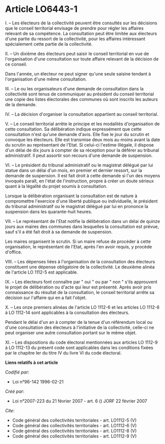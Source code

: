 # Article LO6443-1

I. – Les électeurs de la collectivité peuvent être consultés sur les décisions que le conseil territorial envisage de prendre
pour régler les affaires relevant de sa compétence. La consultation peut être limitée aux électeurs d'une partie du ressort
de la collectivité, pour les affaires intéressant spécialement cette partie de la collectivité.

II. – Un dixième des électeurs peut saisir le conseil territorial en vue de l'organisation d'une consultation sur toute
affaire relevant de la décision de ce conseil.

Dans l'année, un électeur ne peut signer qu'une seule saisine tendant à l'organisation d'une même consultation.

III. – Le ou les organisateurs d'une demande de consultation dans la collectivité sont tenus de communiquer au président du
conseil territorial une copie des listes électorales des communes où sont inscrits les auteurs de la demande.

IV. – La décision d'organiser la consultation appartient au conseil territorial.

V. – Le conseil territorial arrête le principe et les modalités d'organisation de cette consultation. Sa délibération indique
expressément que cette consultation n'est qu'une demande d'avis. Elle fixe le jour du scrutin et convoque les électeurs. Elle
est transmise deux mois au moins avant la date du scrutin au représentant de l'Etat. Si celui-ci l'estime illégale, il
dispose d'un délai de dix jours à compter de sa réception pour la déférer au tribunal administratif. Il peut assortir son
recours d'une demande de suspension.

VI. – Le président du tribunal administratif ou le magistrat délégué par lui statue dans un délai d'un mois, en premier et
dernier ressort, sur la demande de suspension. Il est fait droit à cette demande si l'un des moyens invoqués paraît, en
l'état de l'instruction, propre à créer un doute sérieux quant à la légalité du projet soumis à consultation.

Lorsque la délibération organisant la consultation est de nature à compromettre l'exercice d'une liberté publique ou
individuelle, le président du tribunal administratif ou le magistrat délégué par lui en prononce la suspension dans les
quarante-huit heures.

VII. – Le représentant de l'Etat notifie la délibération dans un délai de quinze jours aux maires des communes dans
lesquelles la consultation est prévue, sauf s'il a été fait droit à sa demande de suspension.

Les maires organisent le scrutin. Si un maire refuse de procéder à cette organisation, le représentant de l'Etat, après l'en
avoir requis, y procède d'office.

VIII. – Les dépenses liées à l'organisation de la consultation des électeurs constituent une dépense obligatoire de la
collectivité. Le deuxième alinéa de l'article LO 1112-5 est applicable.

IX. – Les électeurs font connaître par " oui " ou par " non " s'ils approuvent le projet de délibération ou d'acte qui leur
est présenté. Après avoir pris connaissance du résultat de la consultation, le conseil territorial arrête sa décision sur
l'affaire qui en a fait l'objet.

X. – Les onze premiers alinéas de l'article LO 1112-6 et les articles LO 1112-8 à LO 1112-14 sont applicables à la
consultation des électeurs.

Pendant le délai d'un an à compter de la tenue d'un référendum local ou d'une consultation des électeurs à l'initiative de la
collectivité, celle-ci ne peut organiser une autre consultation portant sur le même objet.

XI. – Les dispositions du code électoral mentionnées aux articles LO 1112-9 à LO 1112-13 du présent code sont applicables
dans les conditions fixées par le chapitre Ier du titre IV du livre VI du code électoral.

**Liens relatifs à cet article**

_Codifié par_:

  - Loi n°96-142 1996-02-21

_Créé par_:

  - Loi n°2007-223 du 21 février 2007 - art. 6 () JORF 22 février 2007

_Cite_:

  - Code général des collectivités territoriales - art. LO1112-5 (V)
  - Code général des collectivités territoriales - art. LO1112-6 (V)
  - Code général des collectivités territoriales - art. LO1112-8 (V)
  - Code général des collectivités territoriales - art. LO1112-9 (V)
